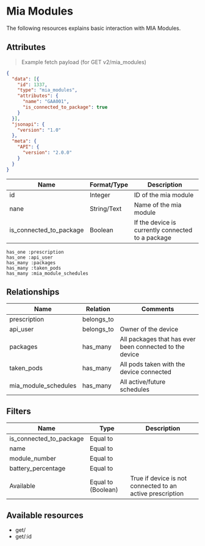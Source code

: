 # Mia Modules
The following resources explains basic interaction with MIA Modules.

## Attributes

> Example fetch payload (for GET v2/mia_modules)

```json
{
  "data": [{
    "id": 1337,
    "type": "mia_modules",
    "attributes": {
      "name": "GAA001",
      "is_connected_to_package": true
    }
  }],
  "jsonapi": {
    "version": "1.0"
  },
  "meta": {
    "API": {
      "version": "2.0.0"
    }
  }
}
```

Name                    | Format/Type  | Description
---------               | ------------ | -----------
id                      | Integer      | ID of the mia module
nane                    | String/Text  | Name of the mia module
is_connected_to_package | Boolean      | If the device is currently connected to a package

    has_one :prescription
    has_one :api_user
    has_many :packages
    has_many :taken_pods
    has_many :mia_module_schedules

## Relationships
Name                 | Relation    | Comments
------------         | ---------   | -----------
prescription         | belongs_to  |
api_user             | belongs_to  | Owner of the device
packages             | has_many    | All packages that has ever been connected to the device
taken_pods           | has_many    | All pods taken with the device connected
mia_module_schedules | has_many    | All active/future schedules

## Filters
Name                    | Type               | Description
----------              | ---------          | -------------
is_connected_to_package | Equal to           |
name                    | Equal to           |
module_number           | Equal to           |
battery_percentage      | Equal to           |
Available               | Equal to (Boolean) | True if device is not connected to an active prescription

## Available resources
* get/
* get/:id
